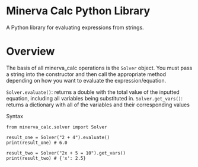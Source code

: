 # Minerva Calc Python Library
A Python library for evaluating expressions from strings.

# Overview
The basis of all minerva_calc operations is the `Solver` object. You must pass a string into the constructor and then call the appropriate method depending on how you want to evaluate the expression/equation. 

`Solver.evaluate()`: returns a double with the total value of the inputted equation, including all variables being substituted in. 
`Solver.get_vars()`: returns a dictionary with all of the variables and their corresponding values

Syntax
```
from minerva_calc.solver import Solver

result_one = Solver("2 + 4").evaluate()
print(result_one) # 6.0

result_two = Solver("2x + 5 = 10").get_vars()
print(result_two) # {'x': 2.5}

```

